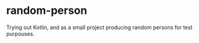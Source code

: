 # random-person

Trying out Kotlin, and as a small project producing random persons for test purpouses.
